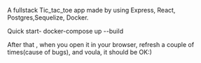 A fullstack Tic_tac_toe app made by using Express, React, Postgres,Sequelize, Docker.

Quick start- docker-compose up --build

After that , when you open it in your browser, refresh a couple of times(cause of bugs), and voula, it should be OK:)
